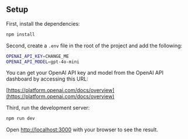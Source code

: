 ## Setup

First, install the dependencies:

```bash
npm install
```

Second, create a `.env` file in the root of the project and add the following:

```bash
OPENAI_API_KEY=CHANGE_ME
OPENAI_API_MODEL=gpt-4o-mini
```

You can get your OpenAI API key and model from the OpenAI API dashboard by accessing this URL:

[https://platform.openai.com/docs/overview](https://platform.openai.com/docs/overview)

Third, run the development server:

```bash
npm run dev
```

Open [http://localhost:3000](http://localhost:3000) with your browser to see the result.

